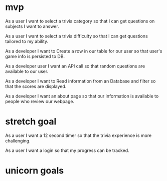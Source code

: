 # mvp


As a user I want to select a trivia category so that I can get questions on subjects I want to answer. 

As a user I want to select a trivia difficulty so that I can get questions tailored to my ability. 

As a developer I want to Create a row in our table for our user so that user's game info is persisted to  DB.

As a developer user I want an API call so that random questions are available to our user.

As a developer I want to Read information from an Database and filter so that the scores are displayed.

As a developer I want an about page so that our information is available to people who review our webpage. 


# stretch goal 

As a user I want a 12 second timer so that the trivia experience is more challenging.  

As a user I want a login so that my progress can be tracked.

# unicorn goals 
